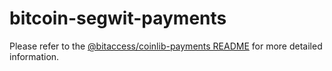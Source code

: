 bitcoin-segwit-payments
=================

Please refer to the [@bitaccess/coinlib-payments README](../coin-payments/README.md) for more detailed information.
